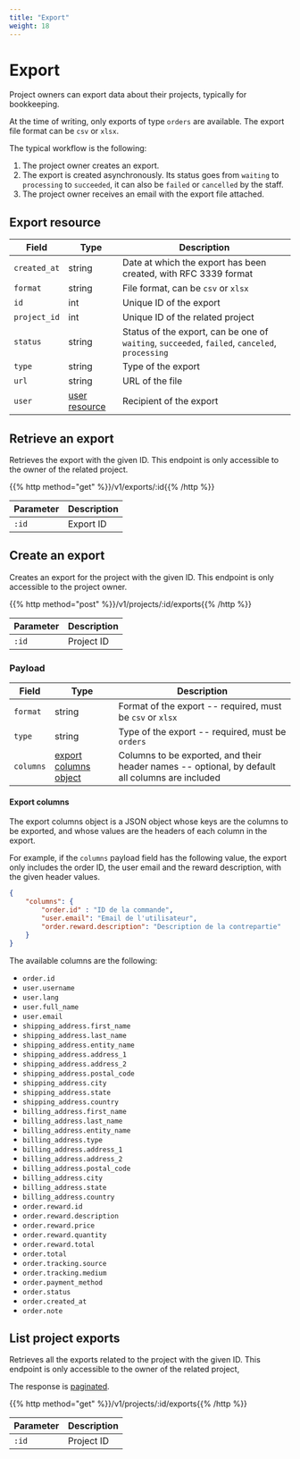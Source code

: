 ```yaml
---
title: "Export"
weight: 18
---
```


# Export

Project owners can export data about their projects, typically for bookkeeping.

At the time of writing, only exports of type `orders` are available. The export file format can be `csv` or `xlsx`.

The typical workflow is the following:

1. The project owner creates an export.
2. The export is created asynchronously. Its status goes from `waiting` to `processing` to `succeeded`, it can also be `failed` or `cancelled` by the staff.
3. The project owner receives an email with the export file attached.

## Export resource

| Field        | Type                   | Description                                                                                    |
| ------------ | ---------------------- | ---------------------------------------------------------------------------------------------- |
| `created_at` | string                 | Date at which the export has been created, with RFC 3339 format                                |
| `format`     | string                 | File format, can be `csv` or `xlsx`                                                            |
| `id`         | int                    | Unique ID of the export                                                                        |
| `project_id` | int                    | Unique ID of the related project                                                               |
| `status`     | string                 | Status of the export, can be one of `waiting`, `succeeded`, `failed`, `canceled`, `processing` |
| `type`       | string                 | Type of the export                                                                             |
| `url`        | string                 | URL of the file                                                                                |
| `user`       | [user resource](#user) | Recipient of the export                                                                        |

## Retrieve an export

Retrieves the export with the given ID. This endpoint is only accessible to the owner of the related project.

{{% http method="get" %}}/v1/exports/:id{{% /http %}}

| Parameter | Description |
| --------- | ----------- |
| `:id`     | Export ID   |

## Create an export

Creates an export for the project with the given ID. This endpoint is only accessible to the project owner.

{{% http method="post" %}}/v1/projects/:id/exports{{% /http %}}

| Parameter | Description |
| --------- | ----------- |
| `:id`     | Project ID  |

### Payload

| Field     | Type                                     | Description                                                                                     |
| --------- | ---------------------------------------- | ----------------------------------------------------------------------------------------------- |
| `format`  | string                                   | Format of the export -- required, must be `csv` or `xlsx`                                       |
| `type`    | string                                   | Type of the export -- required, must be `orders`                                                |
| `columns` | [export columns object](#export-columns) | Columns to be exported, and their header names -- optional, by default all columns are included |


#### Export columns

The export columns object is a JSON object whose keys are the columns to be exported, and whose values are the headers of each column in the export.

For example, if the `columns` payload field has the following value, the export only includes the order ID, the user email and the reward description, with the given header values.

```json
{
    "columns": {
        "order.id" : "ID de la commande",
        "user.email": "Email de l'utilisateur",
        "order.reward.description": "Description de la contrepartie"
    }
}
```

The available columns are the following:

* `order.id`
* `user.username`
* `user.lang`
* `user.full_name`
* `user.email`
* `shipping_address.first_name`
* `shipping_address.last_name`
* `shipping_address.entity_name`
* `shipping_address.address_1`
* `shipping_address.address_2`
* `shipping_address.postal_code`
* `shipping_address.city`
* `shipping_address.state`
* `shipping_address.country`
* `billing_address.first_name`
* `billing_address.last_name`
* `billing_address.entity_name`
* `billing_address.type`
* `billing_address.address_1`
* `billing_address.address_2`
* `billing_address.postal_code`
* `billing_address.city`
* `billing_address.state`
* `billing_address.country`
* `order.reward.id`
* `order.reward.description`
* `order.reward.price`
* `order.reward.quantity`
* `order.reward.total`
* `order.total`
* `order.tracking.source`
* `order.tracking.medium`
* `order.payment_method`
* `order.status`
* `order.created_at`
* `order.note`

## List project exports

Retrieves all the exports related to the project with the given ID. This endpoint is only accessible to the owner of the related project,

The response is [paginated](#pagination).

{{% http method="get" %}}/v1/projects/:id/exports{{% /http %}}

| Parameter | Description |
| --------- | ----------- |
| `:id`     | Project ID  |
